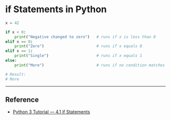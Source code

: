 # if Statements in Python

```python
x = 42

if x < 0:
    print("Negative changed to zero")   # runs if x is less than 0
elif x == 0:
    print("Zero")                       # runs if x equals 0
elif x == 1:
    print("Single")                     # runs if x equals 1
else:
    print("More")                       # runs if no condition matches

# Result:
# More
```

---

## Reference
- [Python 3 Tutorial — 4.1 if Statements](https://docs.python.org/3/tutorial/controlflow.html#if-statements)
